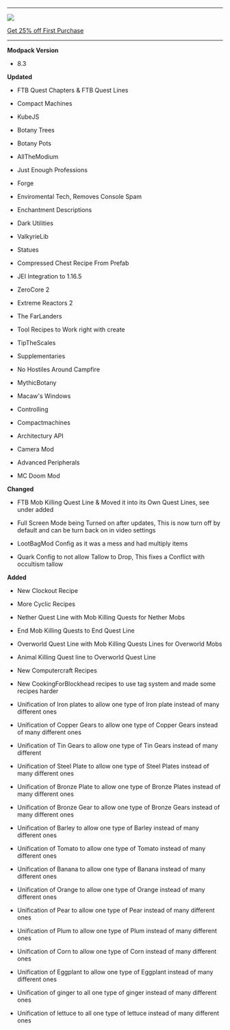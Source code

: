 ---------------------------------------------------------------------------------------------

![](https://www.bisecthosting.com/partners/custom-banners/22012cac-397d-406e-9f7e-c8fa8762c588.png "")

[Get 25% off First Purchase](https://bisecthosting.com/BedrockLegends "")


---------------------------------------------------------------------------------------------

**Modpack Version**

- 8.3


**Updated**

- FTB Quest Chapters & FTB Quest Lines

- Compact Machines

- KubeJS

- Botany Trees

- Botany Pots

- AllTheModium

- Just Enough Professions

- Forge

- Enviromental Tech, Removes Console Spam

- Enchantment Descriptions

- Dark Utilities

- ValkyrieLib

- Statues

- Compressed Chest Recipe From Prefab

- JEI Integration to 1.16.5

- ZeroCore 2

- Extreme Reactors 2

- The FarLanders

- Tool Recipes to Work right with create

- TipTheScales

- Supplementaries

- No Hostiles Around Campfire

- MythicBotany

- Macaw's Windows

- Controlling

- Compactmachines

- Architectury API

- Camera Mod

- Advanced Peripherals

- MC Doom Mod


**Changed**


- FTB Mob Killing Quest Line & Moved it into its Own Quest Lines, see under added

- Full Screen Mode being Turned on after updates, This is now turn off by default and can be turn back on in video settings

- LootBagMod Config as it was a mess and had multiply items

- Quark Config to not allow Tallow to Drop, This fixes a Conflict with occultism tallow


**Added**

- New Clockout Recipe

- More Cyclic Recipes

- Nether Quest Line with Mob Killing Quests for Nether Mobs

- End Mob Killing Quests to End Quest Line

- Overworld Quest Line with Mob Killing Quests Lines for Overworld Mobs

- Animal Killing Quest line to Overworld Quest Line

- New Computercraft Recipes

- New CookingForBlockhead recipes to use tag system and made some recipes harder

- Unification of Iron plates to allow one type of Iron plate instead of many different ones

- Unification of Copper Gears to allow one type of Copper Gears instead of many different ones

- Unification of Tin Gears to allow one type of Tin Gears instead of many different 

- Unification of Steel Plate to allow one type of Steel Plates instead of many different ones

- Unification of Bronze Plate to allow one type of Bronze Plates instead of many different ones

- Unification of Bronze Gear to allow one type of Bronze Gears instead of many different ones

- Unification of Barley to allow one type of Barley instead of many different ones

- Unification of Tomato to allow one type of Tomato instead of many different ones

- Unification of Banana to allow one type of Banana instead of many different ones

- Unification of Orange to allow one type of Orange instead of many different ones

- Unification of Pear to allow one type of Pear instead of many different ones

- Unification of Plum to allow one type of Plum instead of many different ones

- Unification of Corn to allow one type of Corn instead of many different ones

- Unification of Eggplant to allow one type of Eggplant instead of many different ones

- Unification of ginger to all one type of ginger instead of many different ones

- Unification of lettuce to all one type of lettuce instead of many different ones
